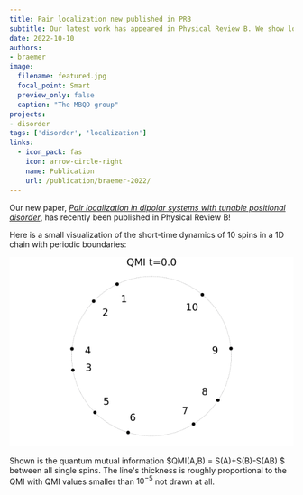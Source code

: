 ```yaml
---
title: Pair localization new published in PRB
subtitle: Our latest work has appeared in Physical Review B. We show localization effects in a powerlaw-interaction Heisenberg spin chain, where the spins are randomly positioned.
date: 2022-10-10
authors:
- braemer
image:
  filename: featured.jpg
  focal_point: Smart
  preview_only: false
  caption: "The MBQD group"
projects:
- disorder
tags: ['disorder', 'localization']
links:
  - icon_pack: fas
    icon: arrow-circle-right
    name: Publication
    url: /publication/braemer-2022/
---
```


Our new paper, *[Pair localization in dipolar systems with tunable positional disorder]()*, has recently been published in Physical Review B!



Here is a small visualization of the short-time dynamics of 10 spins in a 1D chain with periodic boundaries:

<p align="center">
<img src="animation.gif">
</p>

Shown is the quantum mutual information $QMI(A,B) = S(A)+S(B)-S(AB) $ between all single spins. The line's thickness is roughly proportional to the QMI with QMI values smaller than $10^{-5}$ not drawn at all. 
